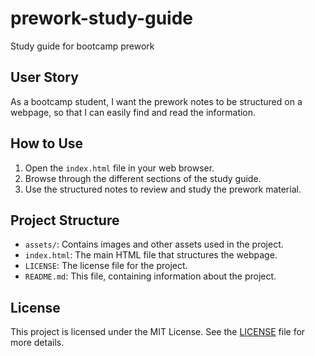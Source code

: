 # prework-study-guide
Study guide for bootcamp prework

## User Story
As a bootcamp student, I want the prework notes to be structured on a webpage, so that I can easily find and read the information.

## How to Use
1. Open the `index.html` file in your web browser.
2. Browse through the different sections of the study guide.
3. Use the structured notes to review and study the prework material.

## Project Structure
- `assets/`: Contains images and other assets used in the project.
- `index.html`: The main HTML file that structures the webpage.
- `LICENSE`: The license file for the project.
- `README.md`: This file, containing information about the project.

## License
This project is licensed under the MIT License. See the [LICENSE](LICENSE) file for more details.

